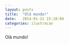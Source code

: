 ```yaml
---
layout: posts
title:  "Olá mundo!"
date:   2014-01-21 15:18:04
categories: ilustracao
---
```


Olá mundo!
